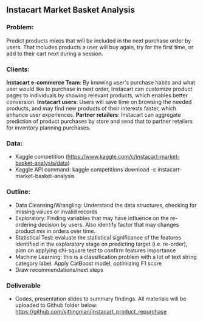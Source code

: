 ## Instacart Market Basket Analysis 

### Problem: 
Predict products mixes that will be included in the next purchase order by users. That includes products a user will buy again, try for the first time, or add to their cart next during a session.

### Clients: 

**Instacart e-commerce Team**: By knowing user's purchase habits and what user would like to purchase in next order, Instacart can customize product pages to individuals by showing relevant products, which enables better conversion.
**Instacart users**: Users will save time on browsing the needed products, and may find new products of their interests faster, which enhance user experiences.
**Partner retailers**: Instacart can aggregate prediction of product purchases by store and send that to partner retailers for inventory planning purchases.

### Data:
* Kaggle competition (https://www.kaggle.com/c/instacart-market-basket-analysis/data)
* Kaggle API command: kaggle competitions download -c instacart-market-basket-analysis

### Outline:
* Data Cleansing/Wrangling: Understand the data structures, checking for missing values or invalid records
* Exploratory: Finding variables that may have influence on the re-ordering decision by users. Also identify factor that may changes product mix in orders over time. 
* Statistical Test: evaluate the statistical significance of the features identified in the exploratory stage on predicting target (i.e. re-order), plan on applying chi-square test to confirm features importance
* Machine Learning: this is a classification problem with a lot of text string category label. Apply CatBoost model, optimizing F1 score
* Draw recommendations/next steps

### Deliverable
* Codes, presentation slides to summary findings. All materials will be uploaded to Github folder below:
    https://github.com/sittingman/instacart_product_repurchase
